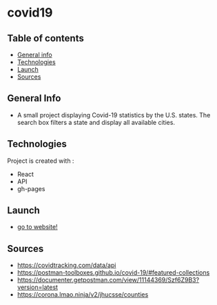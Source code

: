 # covid19

## Table of contents
* [General info](#general-info)
* [Technologies](#technologies)
* [Launch](#launch)
* [Sources](#sources)

## General Info
* A small project displaying Covid-19 statistics by the U.S. states.
 The search box filters a state and display all available cities.   

## Technologies
Project is created with :
* React
* API
* gh-pages


## Launch
* [go to website!](https://xtehol.github.io/covid19/)

## Sources
* https://covidtracking.com/data/api
* https://postman-toolboxes.github.io/covid-19/#featured-collections
* https://documenter.getpostman.com/view/11144369/Szf6Z9B3?version=latest
* https://corona.lmao.ninja/v2/jhucsse/counties

